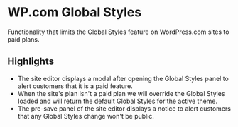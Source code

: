 # WP.com Global Styles

Functionality that limits the Global Styles feature on WordPress.com sites to paid plans.

## Highlights

- The site editor displays a modal after opening the Global Styles panel to alert customers that it is a paid feature.
- When the site's plan isn't a paid plan we will override the Global Styles loaded and will return the default Global Styles for the active theme.
- The pre-save panel of the site editor displays a notice to alert customers that any Global Styles change won't be public.
